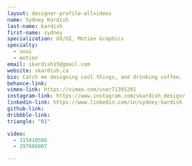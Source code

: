 ```yaml
---
layout: designer-profile-allvideos
name: Sydney Kardish
last-name: kardish
first-name: sydney
specialization: UX/UI, Motion Graphics
specialty:
  - uxui
  - motion
email: skardish15@gmail.com
website: skardish.ca
bio: Catch me designing cool things, and drinking coffee.
behance-link:
vimeo-link: https://vimeo.com/user71391291
instagram-link: https://www.instagram.com/skardish_design/
linkedin-link: https://www.linkedin.com/in/sydney-kardish
github-link:
dribbble-link:
triangle: "01"

video:
  - 315810506
  - 297686007

---
```

